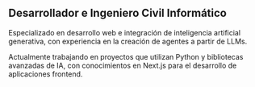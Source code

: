 ## Desarrollador e Ingeniero Civil Informático

Especializado en desarrollo web e integración de inteligencia artificial generativa, con experiencia en la creación de agentes a partir de LLMs.

Actualmente trabajando en proyectos que utilizan Python y bibliotecas avanzadas de IA, con conocimientos en Next.js para el desarrollo de aplicaciones frontend.
